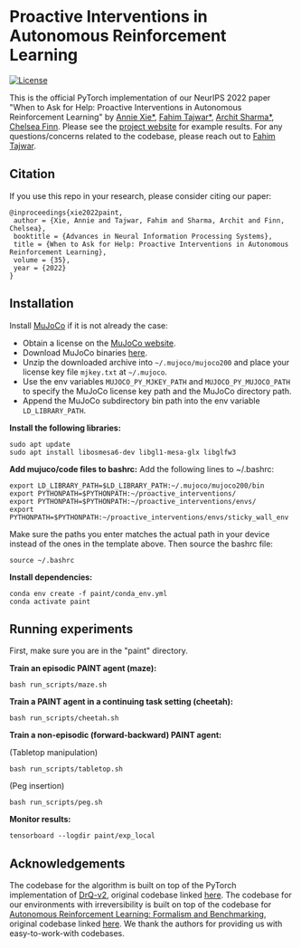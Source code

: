 # Proactive Interventions in Autonomous Reinforcement Learning
[![License](https://img.shields.io/badge/license-MIT-blue.svg)](https://github.com/rlworkgroup/metaworld/blob/master/LICENSE)

This is the official PyTorch implementation of our NeurIPS 2022 paper "When to Ask for Help: Proactive Interventions in Autonomous Reinforcement Learning" by [Annie Xie*](https://anxie.github.io/), [Fahim Tajwar*](https://tajwarfahim.github.io/), [Archit Sharma*](https://architsharma97.github.io/), [Chelsea Finn](https://ai.stanford.edu/~cbfinn/). Please see the [project website](https://sites.google.com/view/proactive-interventions) for example results. For any questions/concerns related to the codebase, please reach out to [Fahim Tajwar](mailto:tajwarfahim932@gmail.com).

## Citation

If you use this repo in your research, please consider citing our paper:

```
@inproceedings{xie2022paint,
 author = {Xie, Annie and Tajwar, Fahim and Sharma, Archit and Finn, Chelsea},
 booktitle = {Advances in Neural Information Processing Systems},
 title = {When to Ask for Help: Proactive Interventions in Autonomous Reinforcement Learning},
 volume = {35},
 year = {2022}
}
```

## Installation
Install [MuJoCo](http://www.mujoco.org/) if it is not already the case:

* Obtain a license on the [MuJoCo website](https://www.roboti.us/license.html).
* Download MuJoCo binaries [here](https://www.roboti.us/index.html).
* Unzip the downloaded archive into `~/.mujoco/mujoco200` and place your license key file `mjkey.txt` at `~/.mujoco`.
* Use the env variables `MUJOCO_PY_MJKEY_PATH` and `MUJOCO_PY_MUJOCO_PATH` to specify the MuJoCo license key path and the MuJoCo directory path.
* Append the MuJoCo subdirectory bin path into the env variable `LD_LIBRARY_PATH`.

**Install the following libraries:**

```
sudo apt update
sudo apt install libosmesa6-dev libgl1-mesa-glx libglfw3
```

**Add mujuco/code files to bashrc:**
Add the following lines to ~/.bashrc:

```
export LD_LIBRARY_PATH=$LD_LIBRARY_PATH:~/.mujoco/mujoco200/bin
export PYTHONPATH=$PYTHONPATH:~/proactive_interventions/
export PYTHONPATH=$PYTHONPATH:~/proactive_interventions/envs/
export PYTHONPATH=$PYTHONPATH:~/proactive_interventions/envs/sticky_wall_env
```

Make sure the paths you enter matches the actual path in your device instead of the ones in the template above. Then source the bashrc file:

```
source ~/.bashrc
```

**Install dependencies:**

```
conda env create -f paint/conda_env.yml
conda activate paint
```


## Running experiments

First, make sure you are in the "paint" directory.

**Train an episodic PAINT agent (maze):**

```
bash run_scripts/maze.sh
```

**Train a PAINT agent in a continuing task setting (cheetah):**

```
bash run_scripts/cheetah.sh
```

**Train a non-episodic (forward-backward) PAINT agent:**

(Tabletop manipulation)

```
bash run_scripts/tabletop.sh
```

(Peg insertion)

```
bash run_scripts/peg.sh
```

**Monitor results:**

```
tensorboard --logdir paint/exp_local
```

## Acknowledgements

The codebase for the algorithm is built on top of the PyTorch implementation of [DrQ-v2](https://arxiv.org/abs/2107.09645), original codebase linked [here](https://github.com/facebookresearch/drqv2). The codebase for our environments with irreversibility is built on top of the codebase for [Autonomous Reinforcement Learning: Formalism and Benchmarking](https://arxiv.org/abs/2112.09605), original codebase linked [here](https://github.com/architsharma97/earl_benchmark). We thank the authors for providing us with easy-to-work-with codebases.
